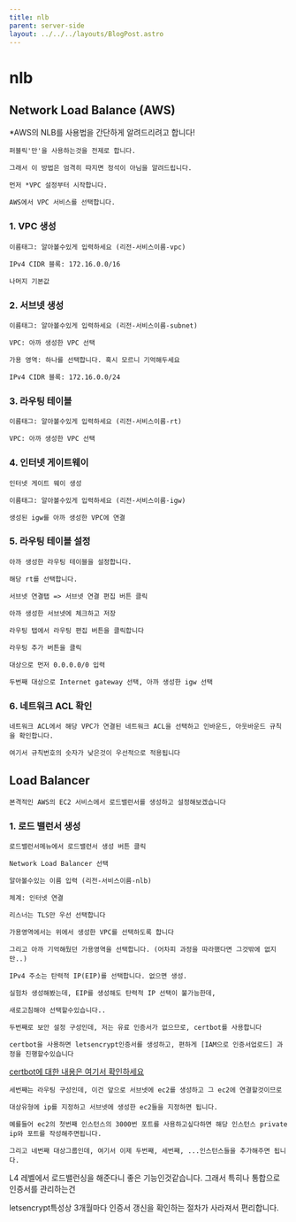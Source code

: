 ```yaml
---
title: nlb
parent: server-side
layout: ../../../layouts/BlogPost.astro
---
```

# nlb

## Network Load Balance \(AWS\)

\*AWS의 NLB를 사용법을 간단하게 알려드리려고 합니다!

```
퍼블릭'만'을 사용하는것을 전제로 합니다.

그래서 이 방법은 엄격히 따지면 정석이 아님을 알려드립니다.

먼저 *VPC 설정부터 시작합니다.

AWS에서 VPC 서비스를 선택합니다.
```

### 1. VPC 생성

```
이름태그: 알아볼수있게 입력하세요 (리전-서비스이름-vpc)

IPv4 CIDR 블록: 172.16.0.0/16

나머지 기본값
```

### 2. 서브넷 생성

```
이름태그: 알아볼수있게 입력하세요 (리전-서비스이름-subnet)

VPC: 아까 생성한 VPC 선택

가용 영역: 하나를 선택합니다. 혹시 모르니 기억해두세요

IPv4 CIDR 블록: 172.16.0.0/24
```

### 3. 라우팅 테이블

```
이름태그: 알아볼수있게 입력하세요 (리전-서비스이름-rt)

VPC: 아까 생성한 VPC 선택
```

### 4. 인터넷 게이트웨이

```
인터넷 게이트 웨이 생성

이름태그: 알아볼수있게 입력하세요 (리전-서비스이름-igw)
```

```
생성된 igw를 아까 생성한 VPC에 연결
```

### 5. 라우팅 테이블 설정

```
아까 생성한 라우팅 테이블을 설정합니다.

해당 rt를 선택합니다.

서브넷 연결탭 => 서브넷 연결 편집 버튼 클릭

아까 생성한 서브넷에 체크하고 저장

라우팅 탭에서 라우팅 편집 버튼을 클릭합니다

라우팅 추가 버튼을 클릭

대상으로 먼저 0.0.0.0/0 입력

두번째 대상으로 Internet gateway 선택, 아까 생성한 igw 선택
```

### 6. 네트워크 ACL 확인

```
네트워크 ACL에서 해당 VPC가 연결된 네트워크 ACL을 선택하고 인바운드, 아웃바운드 규칙을 확인합니다.

여기서 규칙번호의 숫자가 낮은것이 우선적으로 적용됩니다
```

## Load Balancer

```
본격적인 AWS의 EC2 서비스에서 로드밸런서를 생성하고 설정해보겠습니다
```

### 1. 로드 밸런서 생성

```
로드밸런서메뉴에서 로드밸런서 생성 버튼 클릭

Network Load Balancer 선택

알아볼수있는 이름 입력 (리전-서비스이름-nlb)

체계: 인터넷 연결

리스너는 TLS만 우선 선택합니다

가용영역에서는 위에서 생성한 VPC를 선택하도록 합니다

그리고 아까 기억해뒀던 가용영역을 선택합니다. (어차피 과정을 따라했다면 그것밖에 없지만..)

IPv4 주소는 탄력적 IP(EIP)를 선택합니다. 없으면 생성.

실험차 생성해봤는데, EIP를 생성해도 탄력적 IP 선택이 불가능한데,

새로고침해야 선택할수있습니다..

두번째로 보안 설정 구성인데, 저는 유료 인증서가 없으므로, certbot를 사용합니다

certbot을 사용하면 letsencrypt인증서를 생성하고, 편하게 [IAM으로 인증서업로드] 과정을 진행할수있습니다
```

[certbot에 대한 내용은 여기서 확인하세요](certbot.md)

```
세번째는 라우팅 구성인데, 이건 앞으로 서브넷에 ec2를 생성하고 그 ec2에 연결할것이므로

대상유형에 ip를 지정하고 서브넷에 생성한 ec2들을 지정하면 됩니다.

예를들어 ec2의 첫번째 인스턴스의 3000번 포트를 사용하고싶다하면 해당 인스턴스 private ip와 포트를 작성해주면됩니다.

그리고 네번째 대상그룹인데, 여기서 이제 두번째, 세번째, ...인스턴스들을 추가해주면 됩니다.
```

L4 레벨에서 로드밸런싱을 해준다니 좋은 기능인것같습니다. 그래서 특히나 통합으로 인증서를 관리하는건

letsencrypt특성상 3개월마다 인증서 갱신을 확인하는 절차가 사라져서 편리합니다.




